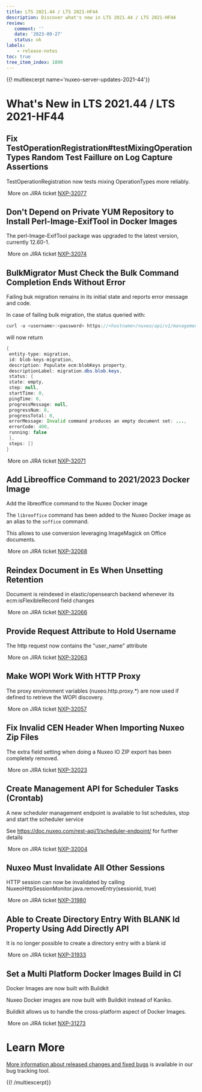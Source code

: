 ```yaml
---
title: LTS 2021.44 / LTS 2021-HF44
description: Discover what's new in LTS 2021.44 / LTS 2021-HF44
review:
   comment: ''
   date: '2023-09-27'
   status: ok
labels:
    - release-notes
toc: true
tree_item_index: 1890
---
```


{{! multiexcerpt name='nuxeo-server-updates-2021-44'}}
# What's New in LTS 2021.44 / LTS 2021-HF44

## Fix TestOperationRegistration#testMixingOperationTypes Random Test Faillure on Log Capture Assertions


TestOperationRegistration now tests mixing OperationTypes more reliably.

<i class="fa fa-long-arrow-right" aria-hidden="true"></i>&nbsp;More on JIRA ticket [NXP-32077](https://jira.nuxeo.com/browse/NXP-32077)

## Don't Depend on Private YUM Repository to Install Perl-Image-ExifTool in Docker Images


The perl-Image-ExifTool package was upgraded to the latest version, currently 12.60-1.

<i class="fa fa-long-arrow-right" aria-hidden="true"></i>&nbsp;More on JIRA ticket [NXP-32074](https://jira.nuxeo.com/browse/NXP-32074)

## BulkMigrator Must Check the Bulk Command Completion Ends Without Error


Failing buk migration remains in its initial state and reports error message and code. 

In case of failing bulk migration, the status queried with:
```Java
curl -u <username>:<password> https://<hostname>/nuxeo/api/v1/management/migration/blob-keys-migration
```
will now return
```Java
{
 entity-type: migration,
 id: blob-keys-migration,
 description: Populate ecm:blobKeys property,
 descriptionLabel: migration.dbs.blob.keys,
 status: {
 state: empty,
 step: null,
 startTime: 0,
 pingTime: 0,
 progressMessage: null,
 progressNum: 0,
 progressTotal: 0,
 errorMessage: Invalid command produces an empty document set: ...,
 errorCode: 400,
 running: false
 },
 steps: []
}
```

<i class="fa fa-long-arrow-right" aria-hidden="true"></i>&nbsp;More on JIRA ticket [NXP-32071](https://jira.nuxeo.com/browse/NXP-32071)

## Add Libreoffice Command to 2021/2023 Docker Image


Add the libreoffice command to the Nuxeo Docker image

The `libreoffice` command has been added to the Nuxeo Docker image as an alias to the `soffice` command.

This allows to use conversion leveraging ImageMagick on Office documents.

<i class="fa fa-long-arrow-right" aria-hidden="true"></i>&nbsp;More on JIRA ticket [NXP-32068](https://jira.nuxeo.com/browse/NXP-32068)

## Reindex Document in Es When Unsetting Retention


Document is reindexed in elastic/opensearch backend whenever its ecm:isFlexibleRecord field changes

<i class="fa fa-long-arrow-right" aria-hidden="true"></i>&nbsp;More on JIRA ticket [NXP-32066](https://jira.nuxeo.com/browse/NXP-32066)

## Provide Request Attribute to Hold Username


The http request now contains the "user_name" attribute

<i class="fa fa-long-arrow-right" aria-hidden="true"></i>&nbsp;More on JIRA ticket [NXP-32063](https://jira.nuxeo.com/browse/NXP-32063)

## Make WOPI Work With HTTP Proxy


The proxy environment variables (nuxeo.http.proxy.*) are now used if defined to retrieve the WOPI discovery.

<i class="fa fa-long-arrow-right" aria-hidden="true"></i>&nbsp;More on JIRA ticket [NXP-32057](https://jira.nuxeo.com/browse/NXP-32057)

## Fix Invalid CEN Header When Importing Nuxeo Zip Files


The extra field setting when doing a Nuxeo IO ZIP export has been completely removed.

<i class="fa fa-long-arrow-right" aria-hidden="true"></i>&nbsp;More on JIRA ticket [NXP-32023](https://jira.nuxeo.com/browse/NXP-32023)

## Create Management API for Scheduler Tasks (Crontab)


A new scheduler management endpoint is available to list schedules, stop and start the scheduler service

See https://doc.nuxeo.com/rest-api/1/scheduler-endpoint/ for further details

<i class="fa fa-long-arrow-right" aria-hidden="true"></i>&nbsp;More on JIRA ticket [NXP-32004](https://jira.nuxeo.com/browse/NXP-32004)

## Nuxeo Must Invalidate All Other Sessions


HTTP session can now be invalidated by calling NuxeoHttpSessionMonitor.java.removeEntry(sessionId, true)

<i class="fa fa-long-arrow-right" aria-hidden="true"></i>&nbsp;More on JIRA ticket [NXP-31980](https://jira.nuxeo.com/browse/NXP-31980)

## Able to Create Directory Entry With BLANK Id Property Using Add Directly API


It is no longer possible to create a directory entry with a blank id

<i class="fa fa-long-arrow-right" aria-hidden="true"></i>&nbsp;More on JIRA ticket [NXP-31933](https://jira.nuxeo.com/browse/NXP-31933)

## Set a Multi Platform Docker Images Build in CI


Docker Images are now built with Buildkit

Nuxeo Docker images are now built with Buildkit instead of Kaniko.

Buildkit allows us to handle the cross-platform aspect of Docker Images.

<i class="fa fa-long-arrow-right" aria-hidden="true"></i>&nbsp;More on JIRA ticket [NXP-31273](https://jira.nuxeo.com/browse/NXP-31273)


# Learn More

[More information about released changes and fixed bugs](https://jira.nuxeo.com/secure/ReleaseNote.jspa?projectId=10011&version=22473) is available in our bug tracking tool.

{{! /multiexcerpt}}
